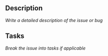 ## Description

_Write a detailed description of the issue or bug_

## Tasks

_Break the issue into tasks if applicable_
